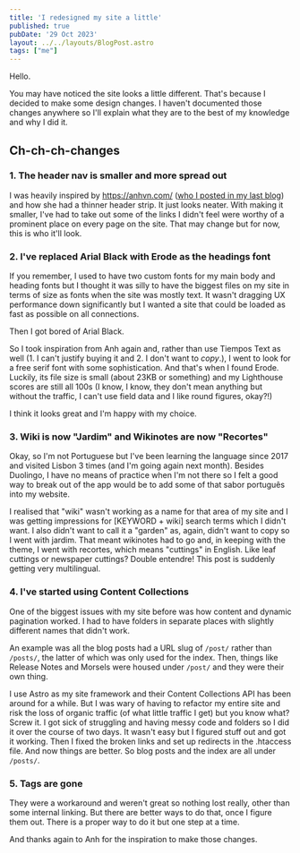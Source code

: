 ```yaml
---
title: 'I redesigned my site a little'
published: true
pubDate: '29 Oct 2023'
layout: ../../layouts/BlogPost.astro
tags: ["me"]
---
```


Hello.

You may have noticed the site looks a little different. That's because I decided to make some design changes. I haven't documented those changes anywhere so I'll explain what they are to the best of my knowledge and why I did it.

## Ch-ch-ch-changes

### 1. The header nav is smaller and more spread out

I was heavily inspired by https://anhvn.com/ ([who I posted in my last blog](/posts/i-also-love-my-website/)) and how she had a thinner header strip. It just looks neater. With making it smaller, I've had to take out some of the links I didn't feel were worthy of a prominent place on every page on the site. That may change but for now, this is who it'll look.

### 2. I've replaced Arial Black with Erode as the headings font

If you remember, I used to have two custom fonts for my main body and heading fonts but I thought it was silly to have the biggest files on my site in terms of size as fonts when the site was mostly text. It wasn't dragging UX performance down significantly but I wanted a site that could be loaded as fast as possible on all connections.

Then I got bored of Arial Black.

So I took inspiration from Anh again and, rather than use Tiempos Text as well (1. I can't justify buying it and 2. I don't want to _copy_.), I went to look for a free serif font with some sophistication. And that's when I found Erode. Luckily, its file size is small (about 23KB or something) and my Lighthouse scores are still all 100s (I know, I know, they don't mean anything but without the traffic, I can't use field data and I like round figures, okay?!)

I think it looks great and I'm happy with my choice.

### 3. Wiki is now "Jardim" and Wikinotes are now "Recortes"

Okay, so I'm not Portuguese but I've been learning the language since 2017 and visited Lisbon 3 times (and I'm going again next month). Besides Duolingo, I have no means of practice when I'm not there so I felt a good way to break out of the app would be to add some of that <span lang="pt">sabor português</span> into my website.

I realised that "wiki" wasn't working as a name for that area of my site and I was getting impressions for [KEYWORD + wiki] search terms which I didn't want. I also didn't want to call it a "garden" as, again, didn't want to copy so I went with <span lang="pt">jardim</span>. That meant wikinotes had to go and, in keeping with the theme, I went with <span lang="pt">recortes</span>, which means "cuttings" in English. Like leaf cuttings or newspaper cuttings? <span lang="fr">Double entendre!</span> This post is suddenly getting very multilingual.

### 4. I've started using Content Collections

One of the biggest issues with my site before was how content and dynamic pagination worked. I had to have folders in separate places with slightly different names that didn't work.

An example was all the blog posts had a URL slug of `/post/` rather than `/posts/`, the latter of which was only used for the index. Then, things like Release Notes and Morsels were housed under `/post/` and they were their own thing.

I use Astro as my site framework and their Content Collections API has been around for a while. But I was wary of having to refactor my entire site and risk the loss of organic traffic (of what little traffic I get) but you know what? Screw it. I got sick of struggling and having messy code and folders so I did it over the course of two days. It wasn't easy but I figured stuff out and got it working. Then I fixed the broken links and set up redirects in the .htaccess file. And now things are better. So blog posts and the index are all under `/posts/`.

### 5. Tags are gone

They were a workaround and weren't great so nothing lost really, other than some internal linking. But there are better ways to do that, once I figure them out. There is a proper way to do it but one step at a time.

And thanks again to Anh for the inspiration to make those changes.